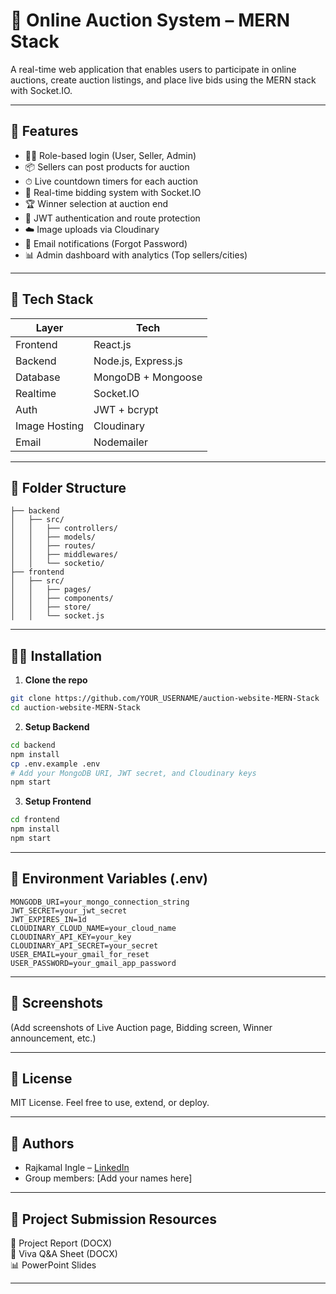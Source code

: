 # 🛒 Online Auction System – MERN Stack

A real-time web application that enables users to participate in online auctions, create auction listings, and place live bids using the MERN stack with Socket.IO.

---

## 🚀 Features

- 🧑‍💼 Role-based login (User, Seller, Admin)
- 📦 Sellers can post products for auction
- ⏱ Live countdown timers for each auction
- 💸 Real-time bidding system with Socket.IO
- 🏆 Winner selection at auction end
- 🔐 JWT authentication and route protection
- ☁️ Image uploads via Cloudinary
- 📩 Email notifications (Forgot Password)
- 📊 Admin dashboard with analytics (Top sellers/cities)

---

## 🧱 Tech Stack

| Layer      | Tech         |
|------------|--------------|
| Frontend   | React.js     |
| Backend    | Node.js, Express.js |
| Database   | MongoDB + Mongoose |
| Realtime   | Socket.IO    |
| Auth       | JWT + bcrypt |
| Image Hosting | Cloudinary |
| Email      | Nodemailer   |

---

## 📂 Folder Structure

```
├── backend
│   ├── src/
│   │   ├── controllers/
│   │   ├── models/
│   │   ├── routes/
│   │   ├── middlewares/
│   │   └── socketio/
├── frontend
│   ├── src/
│   │   ├── pages/
│   │   ├── components/
│   │   ├── store/
│   │   └── socket.js
```

---

## 🧑‍💻 Installation

1. **Clone the repo**

```bash
git clone https://github.com/YOUR_USERNAME/auction-website-MERN-Stack
cd auction-website-MERN-Stack
```

2. **Setup Backend**

```bash
cd backend
npm install
cp .env.example .env
# Add your MongoDB URI, JWT secret, and Cloudinary keys
npm start
```

3. **Setup Frontend**

```bash
cd frontend
npm install
npm start
```

---

## 🔑 Environment Variables (.env)

```env
MONGODB_URI=your_mongo_connection_string
JWT_SECRET=your_jwt_secret
JWT_EXPIRES_IN=1d
CLOUDINARY_CLOUD_NAME=your_cloud_name
CLOUDINARY_API_KEY=your_key
CLOUDINARY_API_SECRET=your_secret
USER_EMAIL=your_gmail_for_reset
USER_PASSWORD=your_gmail_app_password
```

---

## 📸 Screenshots

(Add screenshots of Live Auction page, Bidding screen, Winner announcement, etc.)

---

## 📜 License

MIT License. Feel free to use, extend, or deploy.

---

## 🙌 Authors

- Rajkamal Ingle – [LinkedIn](https://linkedin.com/in/rajkamalingle)
- Group members: [Add your names here]

---

## 🔗 Project Submission Resources

📄 Project Report (DOCX)  
🎤 Viva Q&A Sheet (DOCX)  
📊 PowerPoint Slides

---
